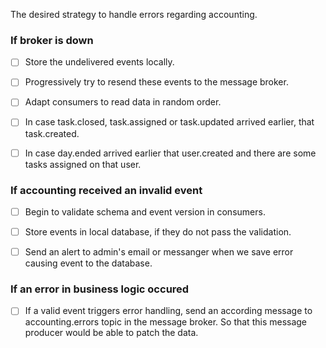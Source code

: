 The desired strategy to handle errors regarding accounting.

### If broker is down

- [ ]  Store the undelivered events locally.
- [ ]  Progressively try to resend these events to the message broker.
- [ ]  Adapt consumers to read data in random order.
  - [ ]  In case task.closed, task.assigned or task.updated arrived earlier, that task.created.
  - [ ]  In case day.ended arrived earlier that user.created and there are some tasks assigned on that user.


### If accounting received an invalid event

- [ ]  Begin to validate schema and event version in consumers.
- [ ]  Store events in local database, if they do not pass the validation.
- [ ]  Send an alert to admin's email or messanger when we save error causing event to the database.


### If an error in business logic occured

- [ ]  If a valid event triggers error handling, send an according message to accounting.errors topic in the message broker. So that this message producer would be able to patch the data.
